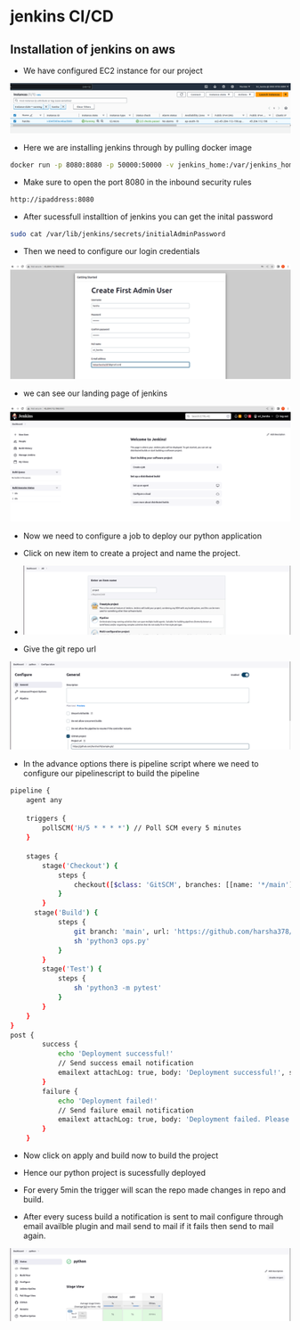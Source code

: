 # jenkins CI/CD

## Installation of jenkins on aws 



* We have configured EC2 instance for our project 

![Alt text](<Screenshot from 2023-11-27 23-02-32.png>)

* Here we are installing jenkins through by pulling docker image

```bash
docker run -p 8080:8080 -p 50000:50000 -v jenkins_home:/var/jenkins_home jenkins/jenkins:lts-jdk11
```
* Make sure to open the port 8080 in the inbound security rules

```txt
http://ipaddress:8080
```
* After sucessfull installtion of jenkins you can get the inital password

```bash
sudo cat /var/lib/jenkins/secrets/initialAdminPassword
```
* Then we need to configure our login credentials

![Alt text](<Screenshot from 2023-11-26 20-08-36.png>)

* we can see our landing page of jenkins 

![Alt text](<Screenshot from 2023-11-26 20-09-18.png>)

* Now we need to configure a job to deploy our python application

* Click on new item to create a project and name the project.

* ![Alt text](<Screenshot from 2023-11-27 23-10-52.png>)

* Give the git repo url

![Alt text](<Screenshot from 2023-11-27 23-13-10.png>)

* In the advance options there is pipeline script where we need to configure our pipelinescript to build the pipeline

```bash
pipeline {
    agent any

    triggers {
        pollSCM('H/5 * * * *') // Poll SCM every 5 minutes
    }

    stages {
        stage('Checkout') {
            steps {
                checkout([$class: 'GitSCM', branches: [[name: '*/main']], doGenerateSubmoduleConfigurations: false, extensions: [[$class: 'CleanCheckout'], [$class: 'CloneOption', depth: 0, noTags: false, reference: '', shallow: true]], submoduleCfg: [], userRemoteConfigs: [[credentialsId: 'harsha378', url: 'https://github.com/harsha378/sample.git']]])
            }
        }
      stage('Build') {
            steps {
                git branch: 'main', url: 'https://github.com/harsha378/sample.git'
                sh 'python3 ops.py'
            }
        }    
        stage('Test') {
            steps {
                sh 'python3 -m pytest'
            }
        }      
    }
}
post {
        success {
            echo 'Deployment successful!'
            // Send success email notification
            emailext attachLog: true, body: 'Deployment successful!', subject: 'Jenkins Pipeline - Success', to: 'kotasrharsha387@gmail.com'
        }
        failure {
            echo 'Deployment failed!'
            // Send failure email notification
            emailext attachLog: true, body: 'Deployment failed. Please check Jenkins for details.', subject: 'Jenkins Pipeline - Failure', to: 'kotasrharsha387@gmail.com'
        }
    }
```

* Now click on apply and build now to build the project 

* Hence our python project is sucessfully deployed 

* For every 5min the trigger will scan the repo made changes in repo and build.

* After every sucess build a notification is sent to mail configure through email availble plugin and mail send to mail if it fails then send to mail again.

![Alt text](<Screenshot from 2023-11-27 23-10-29.png>)